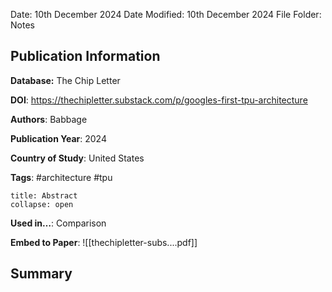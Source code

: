Date: 10th December 2024
Date Modified: 10th December 2024
File Folder: Notes
## Publication Information

**Database:** The Chip Letter

**DOI**: https://thechipletter.substack.com/p/googles-first-tpu-architecture

**Authors**: Babbage

**Publication Year**: 2024

**Country of Study**: United States

**Tags**: #architecture #tpu

```ad-abstract
title: Abstract
collapse: open

```

**Used in…**: Comparison

**Embed to Paper**: ![[thechipletter-subs....pdf]]

## Summary